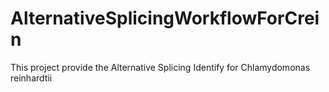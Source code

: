 # AlternativeSplicingWorkflowForCrein
This project provide the Alternative Splicing Identify for Chlamydomonas reinhardtii
